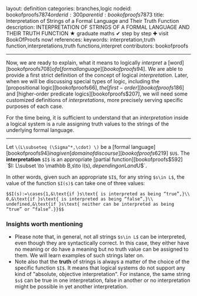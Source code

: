 layout: definition
categories: branches,logic
nodeid: bookofproofs$7874
orderid: 300
parentid: bookofproofs$7873
title: Interpretation of Strings of a Formal Language and Their Truth Function
description: INTERPRETATION OF STRINGS OF A FORMAL LANGUAGE AND THEIR TRUTH FUNCTION &#9733; graduate maths &#10004; step by step &#10010; visit BookOfProofs now!
references: 
keywords: interpretation,truth function,interpretations,truth functions,interpret
contributors: bookofproofs


---
Now, we are ready to explain, what it means to logically _interpret_ a [word][bookofproofs$708] of a [formal language][bookofproofs$94]. We are able to provide a first strict definition of the concept of logical _interpretation_. Later, when we will be discussing special types of logic, including the [propositional logic][bookofproofs$66], the [first-order][bookofproofs$186] and [higher-order predicate logics][bookofproofs$207], we will need some customized definitions of _interpretations_, more precisely serving specific purposes of each case.

For the time being, it is sufficient to understand that an _interpretation_ inside a logical system is a rule assigning truth values to the strings of the underlying formal language.

---

Let `\(L\subseteq (\Sigma^*,\cdot) \)` be a [formal language][bookofproofs$94] in a given [domain of discourse][bookofproofs$6219] `$U$`. The **interpretation** `$I$` is an appropriate [partial function][bookofproofs$592]  `$I: L\subset \to \mathbb B$`, `$s\to I(s)$`,  depending on `$L$` and `$U$`. 

In other words, given such an appropriate `$I$`, for any string `$s\in L$`, the value of the function `$I(s)$` can take one of three values:

`$$I(s):=\cases{1,&\text{if }s\text{ is interpreted as being “true”,}\\ 
0,&\text{if }s\text{ is interpreted as being “false”,}\\ 
undefined,&\text{if }s\text{ neither can be interpreted as being “true” or “false”.}}$$`


### Insights worth mentioning

* Please note that, in general, not all strings `$s\in L$` can be interpreted, even though they are syntactically correct. In this case, they either have no meaning or do have a meaning but no truth value can be assigned to them. We will learn examples of such strings later on.
* Note also that the __truth__ of strings is always a matter of the choice of the specific function `$I$`. It means that logical systems do not support any kind of "absolute, objective interpretation". For instance, the same string `$s$` can be true in one interpretation, false in another or no interpretation might be possible in yet another interpretation.
